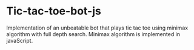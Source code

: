 # Tic-tac-toe-bot-js

Implementation of an unbeatable bot that plays tic tac toe using minimax algorithm with full depth search.
Minimax algorithm is implemented in javaScript.
